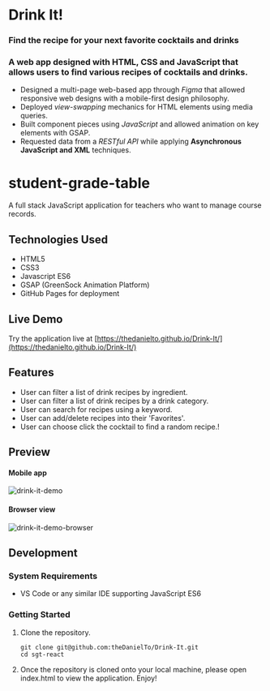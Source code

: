 # Drink It!
### Find the recipe for your next favorite cocktails and drinks
### A web app designed with HTML, CSS and JavaScript that allows users to find various recipes of cocktails and drinks.

 - Designed a multi-page web-based app through *Figma* that allowed responsive web designs with a mobile-first design philosophy.
 - Deployed *view-swapping* mechanics for HTML elements using media queries.
 - Built component pieces using *JavaScript* and allowed animation on key elements with GSAP.
 - Requested data from a *RESTful API* while applying **Asynchronous JavaScript and XML** techniques.

# student-grade-table

A full stack JavaScript application for teachers who want to manage course records.

## Technologies Used

- HTML5
- CSS3
- Javascript ES6
- GSAP (GreenSock Animation Platform)
- GitHub Pages for deployment

## Live Demo

Try the application live at [https://thedanielto.github.io/Drink-It/](https://thedanielto.github.io/Drink-It/)

## Features

- User can filter a list of drink recipes by ingredient.
- User can filter a list of drink recipes by a drink category.
- User can search for recipes using a keyword.
- User can add/delete recipes into their 'Favorites'.
- User can choose click the cocktail to find a random recipe.!

## Preview

#### Mobile app
![drink-it-demo](https://user-images.githubusercontent.com/82009814/128398336-d2e3768f-aa6c-4843-bc98-f31bdaeae5d5.gif)
#### Browser view
![drink-it-demo-browser](https://user-images.githubusercontent.com/82009814/128399646-a8212cb3-eeca-43b3-880a-f2139a04868d.gif)

## Development

### System Requirements

- VS Code or any similar IDE supporting JavaScript ES6

### Getting Started

1. Clone the repository.

    ```shell
    git clone git@github.com:theDanielTo/Drink-It.git
    cd sgt-react
    ```

2. Once the repository is cloned onto your local machine, please open index.html to view the application. Enjoy!
